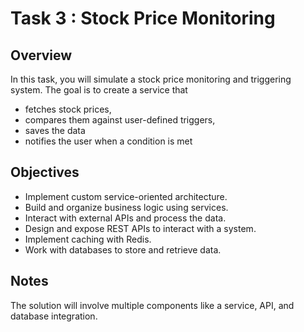 # Task 3 : Stock Price Monitoring

## Overview
In this task, you will simulate a stock price monitoring and triggering system. 
The goal is to create a service that 
- fetches stock prices,
- compares them against user-defined triggers,
- saves the data
- notifies the user when a condition is met

## Objectives
- Implement custom service-oriented architecture.
- Build and organize business logic using services.
- Interact with external APIs and process the data.
- Design and expose REST APIs to interact with a system.
- Implement caching with Redis.
- Work with databases to store and retrieve data.


## Notes
The solution will involve multiple components like a service, API, and database integration.
